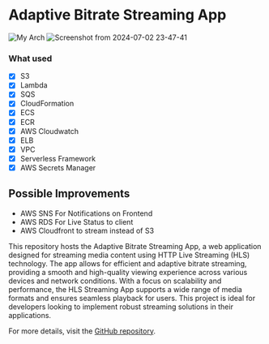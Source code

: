 # Adaptive Bitrate Streaming App


![My Arch](https://github.com/shuklaritvik06/adaptive-bitrate-streaming/assets/72812470/bddad2d1-5807-4065-9da9-4c0c1e4f7ee0)
![Screenshot from 2024-07-02 23-47-41](https://github.com/shuklaritvik06/adaptive-bitrate-streaming/assets/72812470/17310c56-3915-4336-9c8a-a3b950fd0c13)

### What used


- [x] S3
- [x] Lambda
- [x] SQS
- [x] CloudFormation
- [x] ECS
- [x] ECR
- [x] AWS Cloudwatch
- [x] ELB
- [X] VPC
- [x] Serverless Framework
- [x] AWS Secrets Manager

## Possible Improvements

- AWS SNS For Notifications on Frontend
- AWS RDS For Live Status to client
- AWS Cloudfront to stream instead of S3

This repository hosts the Adaptive Bitrate Streaming App, a web application designed for streaming media content using HTTP Live Streaming (HLS) technology. The app allows for efficient and adaptive bitrate streaming, providing a smooth and high-quality viewing experience across various devices and network conditions. With a focus on scalability and performance, the HLS Streaming App supports a wide range of media formats and ensures seamless playback for users. This project is ideal for developers looking to implement robust streaming solutions in their applications.

For more details, visit the [GitHub repository](https://github.com/shuklaritvik06/hls-streaming-app).
